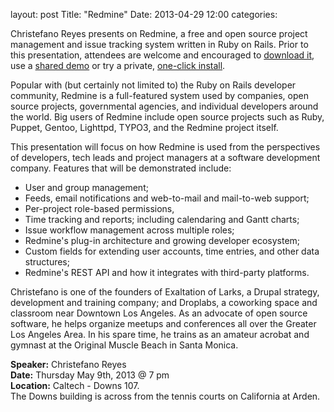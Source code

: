 layout: post
Title: "Redmine"
Date: 2013-04-29 12:00
categories: 

Christefano Reyes presents on Redmine, a free and open source project
management and issue tracking system written in Ruby on Rails. Prior to
this presentation, attendees are welcome and encouraged to 
[download it](http://www.redmine.org), use a 
[shared demo](http://demo.redmine.org)
or try a private, [one-click install](http://www.webenabled.com).

Popular with (but certainly not limited to) the Ruby on Rails developer
community, Redmine is a full-featured system used by companies, open
source projects, governmental agencies, and individual developers around
the world. Big users of Redmine include open source projects such as
Ruby, Puppet, Gentoo, Lighttpd, TYPO3, and the Redmine project itself.

This presentation will focus on how Redmine is used from the
perspectives of developers, tech leads and project managers at a
software development company. Features that will be demonstrated include:

* User and group management;
* Feeds, email notifications and web-to-mail and mail-to-web support;
* Per-project role-based permissions,
* Time tracking and reports; including calendaring and Gantt charts;
* Issue workflow management across multiple roles;
* Redmine's plug-in architecture and growing developer ecosystem;
* Custom fields for extending user accounts, time entries, and other
data structures;
* Redmine's REST API and how it integrates with third-party platforms.

Christefano is one of the founders of Exaltation of Larks, a Drupal
strategy, development and training company; and Droplabs, a coworking
space and classroom near Downtown Los Angeles. As an advocate of open
source software, he helps organize meetups and conferences all over the
Greater Los Angeles Area. In his spare time, he trains as an amateur
acrobat and gymnast at the Original Muscle Beach in Santa Monica.

__Speaker:__ Christefano Reyes <br/>
__Date:__ Thursday May 9th, 2013 @ 7 pm <br/>
__Location:__ Caltech - Downs 107. <br/>
The Downs building is across from the tennis  courts on California at Arden. 
